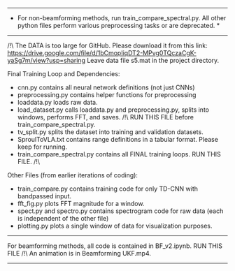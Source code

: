 *********************************************************************************************************************************************
* For non-beamforming methods, run train_compare_spectral.py. All other python files perform various preprocessing tasks or are deprecated. *
*********************************************************************************************************************************************

/!\ The DATA is too large for GitHub. Please download it from this link:
https://drive.google.com/file/d/1bCmopIiqDT2-MPvg0TQczaCgK-yaSg7m/view?usp=sharing
Leave data file s5.mat in the project directory.

Final Training Loop and Dependencies:

* cnn.py contains all neural network definitions (not just CNNs)
* preprocessing.py contains helper functions for preprocessing
* loaddata.py loads raw data.
* load_dataset.py calls loaddata.py and preprocessing.py, splits into windows, performs FFT, and saves. /!\ RUN THIS FILE before train_compare_spectral.py.
* tv_split.py splits the dataset into training and validation datasets.
* SproulToVLA.txt contains range definitions in a tabular format. Please keep for running.
* train_compare_spectral.py contains all FINAL training loops. RUN THIS FILE. /!\

Other Files (from earlier iterations of coding):
* train_compare.py contains training code for only TD-CNN with bandpassed input.
* fft_fig.py plots FFT magnitude for a window.
* spect.py and spectro.py contains spectrogram code for raw data (each is independent of the other file)
* plotting.py plots a single window of data for visualization purposes.



*********************************************************************************
For beamforming methods, all code is contained in BF_v2.ipynb. RUN THIS FILE /!\ An animation is in Beamforming UKF.mp4.
*********************************************************************************
